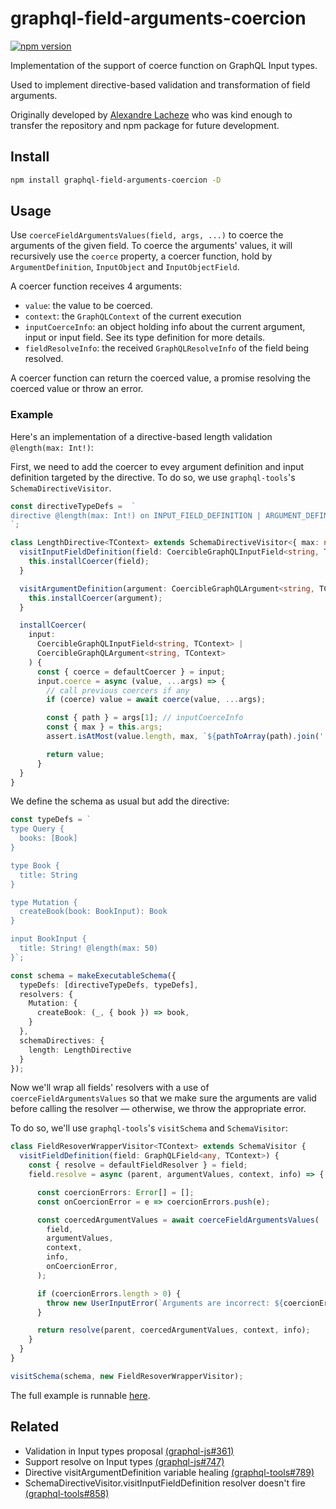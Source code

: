 # graphql-field-arguments-coercion

[![npm version](https://badge.fury.io/js/graphql-field-arguments-coercion.svg)](https://badge.fury.io/js/graphql-field-arguments-coercion)

Implementation of the support of coerce function on GraphQL Input types.

Used to implement directive-based validation and transformation of field arguments.

Originally developed by [Alexandre Lacheze](https://github.com/alexstrat/) who was kind enough to transfer the repository and npm package for future development.

## Install

```sh
npm install graphql-field-arguments-coercion -D
```

## Usage

Use `coerceFieldArgumentsValues(field, args, ...)` to coerce the arguments of the given field. To coerce the arguments' values, it will recursively use the `coerce` property, a coercer function, hold by `ArgumentDefinition`, `InputObject` and `InputObjectField`.

A coercer function receives 4 arguments:
- `value`: the value to be coerced.
- `context`: the `GraphQLContext` of the current execution
- `inputCoerceInfo`: an object holding info about the current argument, input or input field. See its type definition for more details.
- `fieldResolveInfo`: the received `GraphQLResolveInfo` of the field being resolved.

A coercer function can return the coerced value, a promise resolving the coerced value or throw an error.

### Example
Here's an implementation of a directive-based length validation `@length(max: Int!)`:

First, we need to add the coercer to evey argument definition and input definition targeted by the directive. To do so, we use `graphql-tools`'s `SchemaDirectiveVisitor`.

```ts
const directiveTypeDefs =  `
directive @length(max: Int!) on INPUT_FIELD_DEFINITION | ARGUMENT_DEFINITION
`;

class LengthDirective<TContext> extends SchemaDirectiveVisitor<{ max: number }, TContext> {
  visitInputFieldDefinition(field: CoercibleGraphQLInputField<string, TContext>) {
    this.installCoercer(field);
  }

  visitArgumentDefinition(argument: CoercibleGraphQLArgument<string, TContext>) {
    this.installCoercer(argument);
  }

  installCoercer(
    input: 
      CoercibleGraphQLInputField<string, TContext> |
      CoercibleGraphQLArgument<string, TContext>
    ) {
      const { coerce = defaultCoercer } = input;
      input.coerce = async (value, ...args) => {
        // call previous coercers if any
        if (coerce) value = await coerce(value, ...args);

        const { path } = args[1]; // inputCoerceInfo
        const { max } = this.args;
        assert.isAtMost(value.length, max, `${pathToArray(path).join('.')} length exceeds ${max}`);

        return value;
      }
  }
}
```

We define the schema as usual but add the directive:

```ts
const typeDefs = `
type Query {
  books: [Book]
}

type Book {
  title: String
}

type Mutation {
  createBook(book: BookInput): Book
}

input BookInput {
  title: String! @length(max: 50)
}`;

const schema = makeExecutableSchema({
  typeDefs: [directiveTypeDefs, typeDefs],
  resolvers: {
    Mutation: {
      createBook: (_, { book }) => book,
    }
  },
  schemaDirectives: {
    length: LengthDirective
  }
});
```

Now we'll wrap all fields' resolvers with a use of `coerceFieldArgumentsValues` so that we make sure the arguments are valid before calling the resolver — otherwise, we throw the appropriate error.

To do so, we'll use `graphql-tools`'s `visitSchema` and `SchemaVisitor`:

```ts
class FieldResoverWrapperVisitor<TContext> extends SchemaVisitor {
  visitFieldDefinition(field: GraphQLField<any, TContext>) {
    const { resolve = defaultFieldResolver } = field;
    field.resolve = async (parent, argumentValues, context, info) => {

      const coercionErrors: Error[] = [];
      const onCoercionError = e => coercionErrors.push(e);

      const coercedArgumentValues = await coerceFieldArgumentsValues(
        field,
        argumentValues,
        context,
        info,
        onCoercionError,
      );

      if (coercionErrors.length > 0) {
        throw new UserInputError(`Arguments are incorrect: ${coercionErrors.join(',')}`);
      }

      return resolve(parent, coercedArgumentValues, context, info);
    }
  }
}

visitSchema(schema, new FieldResoverWrapperVisitor);
```

The full example is runnable [here](https://codesandbox.io/s/graphql-field-arguments-coercion-usage-gjppl?file=/index.ts).


## Related

- Validation in Input types proposal [(graphql-js#361)](https://github.com/graphql/graphql-js/issues/361)
- Support resolve on Input types [(graphql-js#747)](https://github.com/graphql/graphql-js/issues/747)
- Directive visitArgumentDefinition variable healing [(graphql-tools#789)](https://github.com/ardatan/graphql-tools/issues/789)
- SchemaDirectiveVisitor.visitInputFieldDefinition resolver doesn't fire [(graphql-tools#858)](https://github.com/ardatan/graphql-tools/issues/858)
